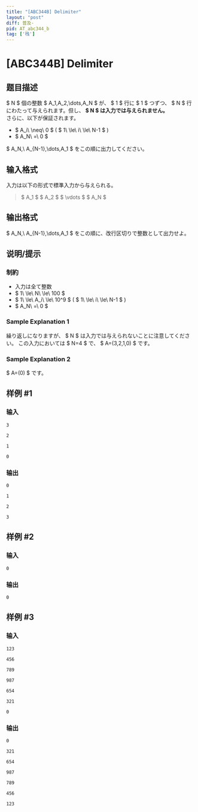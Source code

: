 ```yaml
---
title: "[ABC344B] Delimiter"
layout: "post"
diff: 普及-
pid: AT_abc344_b
tag: ['栈']
---
```


# [ABC344B] Delimiter

## 题目描述

[problemUrl]: https://atcoder.jp/contests/abc344/tasks/abc344_b

$ N $ 個の整数 $ A_1,A_2,\dots,A_N $ が、 $ 1 $ 行に $ 1 $ つずつ、 $ N $ 行にわたって与えられます。但し、 **$ N $ は入力では与えられません。**  
 さらに、以下が保証されます。

- $ A_i\ \neq\ 0 $ ( $ 1\ \le\ i\ \le\ N-1 $ )
- $ A_N\ =\ 0 $
 
$ A_N,\ A_{N-1},\dots,A_1 $ をこの順に出力してください。

## 输入格式

入力は以下の形式で標準入力から与えられる。

> $ A_1 $ $ A_2 $ $ \vdots $ $ A_N $

## 输出格式

$ A_N,\ A_{N-1},\dots,A_1 $ をこの順に、改行区切りで整数として出力せよ。

## 说明/提示

### 制約

- 入力は全て整数
- $ 1\ \le\ N\ \le\ 100 $
- $ 1\ \le\ A_i\ \le\ 10^9 $ ( $ 1\ \le\ i\ \le\ N-1 $ )
- $ A_N\ =\ 0 $
 
### Sample Explanation 1

繰り返しになりますが、 $ N $ は入力では与えられないことに注意してください。 この入力においては $ N=4 $ で、 $ A=(3,2,1,0) $ です。

### Sample Explanation 2

$ A=(0) $ です。

## 样例 #1

### 输入

```
3
2
1
0
```

### 输出

```
0
1
2
3
```

## 样例 #2

### 输入

```
0
```

### 输出

```
0
```

## 样例 #3

### 输入

```
123
456
789
987
654
321
0
```

### 输出

```
0
321
654
987
789
456
123
```


